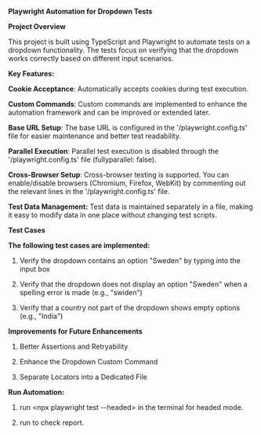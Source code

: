 **Playwright Automation for Dropdown Tests**

**Project Overview**

This project is built using TypeScript and Playwright to automate tests on a dropdown functionality. The tests focus on verifying that the dropdown works correctly based on different input scenarios.

**Key Features:**

**Cookie Acceptance**: Automatically accepts cookies during test execution.

**Custom Commands**: Custom commands are implemented to enhance the automation framework and can be improved or extended later.

**Base URL Setup**: The base URL is configured in the '/playwright.config.ts' file for easier maintenance and better test readability.

**Parallel Execution**: Parallel test execution is disabled through the '/playwright.config.ts' file (fullyparallel: false).

**Cross-Browser Setup**: Cross-browser testing is supported. You can enable/disable browsers (Chromium, Firefox, WebKit) by commenting out the relevant lines in the '/playwright.config.ts' file.

**Test Data Management:** Test data is maintained separately in a file, making it easy to modify data in one place without changing test scripts.

**Test Cases**

**The following test cases are implemented:**

1. Verify the dropdown contains an option "Sweden" by typing into the input box

2. Verify that the dropdown does not display an option "Sweden" when a spelling error is made (e.g., "swiden")

3. Verify that a country not part of the dropdown shows empty options (e.g., "India")

**Improvements for Future Enhancements**

1. Better Assertions and Retryability

2. Enhance the Dropdown Custom Command

3. Separate Locators into a Dedicated File

**Run Automation:**

1. run <npx playwright test --headed> in the terminal for headed mode.

2. run <npx playwright show-report> to check report.